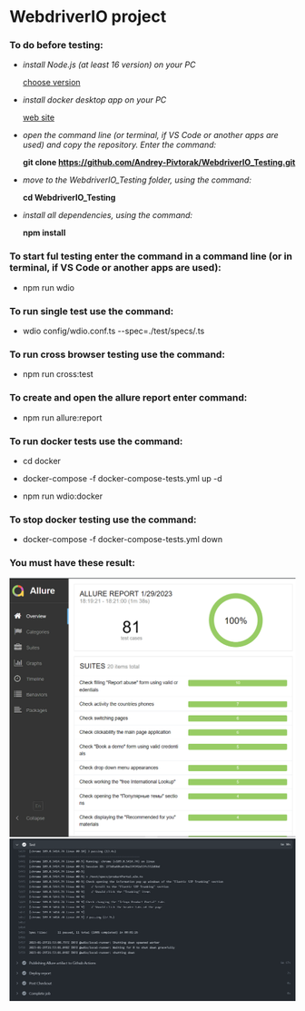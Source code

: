# WebdriverIO project

### To do before testing:
* _install Node.js (at least 16 version) on your PC_

  [choose version](https://nodejs.org/en/download/releases/)

*  _install docker desktop app on your PC_

    [web site](https://docs.docker.com/)

* _open the command line (or terminal, if VS Code or another apps are used) and copy the repository. Enter the command:_

    **git clone https://github.com/Andrey-Pivtorak/WebdriverIO_Testing.git**

* _move to the WebdriverIO_Testing folder, using the command:_

    **cd WebdriverIO_Testing**

* _install all dependencies, using the command:_

  **npm install**

### To start ful testing enter the command in a command line (or in terminal, if VS Code or another apps are used):
* npm run wdio

### To run single test use the command:

* wdio config/wdio.conf.ts --spec=./test/specs/<fileName>.ts

### To run cross browser testing use the command:

* npm run cross:test

### To create and open the allure report enter command:

* npm run allure:report

### To run docker tests use the command:

* cd docker

* docker-compose -f docker-compose-tests.yml up -d

* npm run wdio:docker

### To stop docker testing use the command:

* docker-compose -f docker-compose-tests.yml down

### You must have these result:
![](https://github.com/Andrey-Pivtorak/WebdriverIO_Tesnitg/blob/master/test/screnns_result/test_cases_WebdriverIO.png)
![](https://github.com/Andrey-Pivtorak/WebdriverIO_Tesnitg/blob/master/test/screnns_result/test_cases_WebdriverIO_GH.png)

